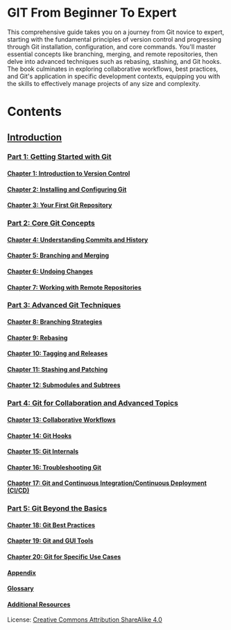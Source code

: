 # GIT From Beginner To Expert

This comprehensive guide takes you on a journey from Git novice to expert, starting with the fundamental principles of version control and progressing through Git installation, configuration, and core commands. You'll master essential concepts like branching, merging, and remote repositories, then delve into advanced techniques such as rebasing, stashing, and Git hooks. The book culminates in exploring collaborative workflows, best practices, and Git's application in specific development contexts, equipping you with the skills to effectively manage projects of any size and complexity.

# Contents

## [Introduction](/Intro.md)
### [Part 1: Getting Started with Git](/Part%201.md)
#### [Chapter 1: Introduction to Version Control](/Chapter%201.md)
#### [Chapter 2: Installing and Configuring Git](/Chapter%202.md)
#### [Chapter 3: Your First Git Repository](/Chapter%203.md)
### [Part 2: Core Git Concepts](/Part%202.md)
#### [Chapter 4: Understanding Commits and History](/Chapter%204.md)
#### [Chapter 5: Branching and Merging](/Chapter%205.md)
#### [Chapter 6: Undoing Changes](/Chapter%206.md)
#### [Chapter 7: Working with Remote Repositories](/Chapter%207.md)
### [Part 3: Advanced Git Techniques](/Part%203.md)
#### [Chapter 8: Branching Strategies](/Chapter%208.md)
#### [Chapter 9: Rebasing](/Chapter%209.md)
#### [Chapter 10: Tagging and Releases](/Chapter%2010.md)
#### [Chapter 11: Stashing and Patching](/Chapter%2011.md)
#### [Chapter 12: Submodules and Subtrees](/Chapter%2012.md)
### [Part 4: Git for Collaboration and Advanced Topics](/Part%204.md)
#### [Chapter 13: Collaborative Workflows](/Chapter%2013.md)
#### [Chapter 14: Git Hooks](/Chapter%2014.md)
#### [Chapter 15: Git Internals](/Chapter%2015.md)
#### [Chapter 16: Troubleshooting Git](/Chapter%2016.md)
#### [Chapter 17: Git and Continuous Integration/Continuous Deployment (CI/CD)](/Chapter%2017.md)
### [Part 5: Git Beyond the Basics](/Part%205.md)
#### [Chapter 18: Git Best Practices](/Chapter%2018.md)
#### [Chapter 19: Git and GUI Tools](/Chapter%2019.md)
#### [Chapter 20: Git for Specific Use Cases](/Chapter%2020.md)
#### [Appendix](/Appendix.md)
#### [Glossary](/Glossary.md)
#### [Additional Resources](/AdditionalResources.md)

License: [Creative Commons Attribution ShareAlike 4.0](https://creativecommons.org/licenses/by-sa/4.0/)
